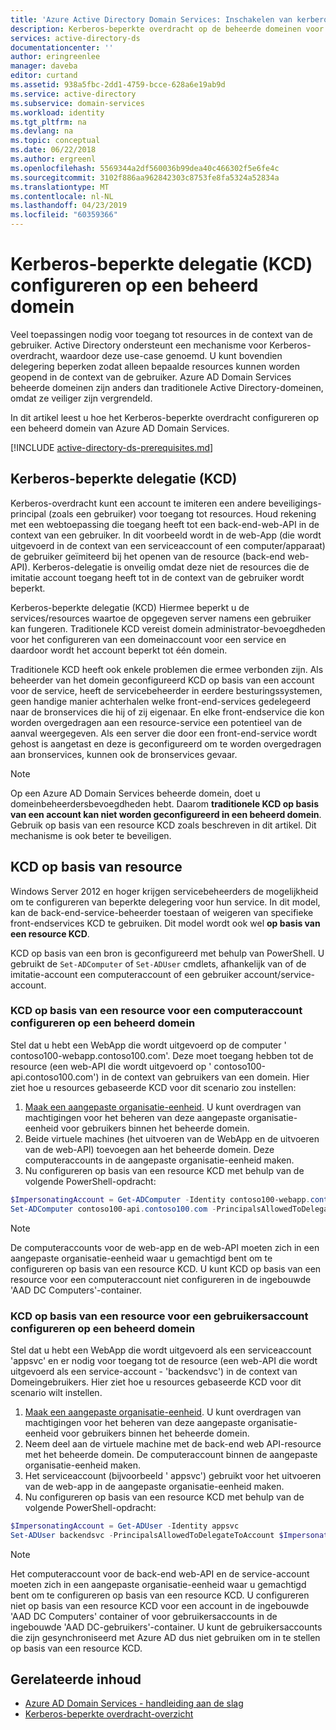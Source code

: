 ```yaml
---
title: 'Azure Active Directory Domain Services: Inschakelen van kerberos-beperkte overdracht | Microsoft Docs'
description: Kerberos-beperkte overdracht op de beheerde domeinen voor Azure Active Directory Domain Services inschakelen
services: active-directory-ds
documentationcenter: ''
author: eringreenlee
manager: daveba
editor: curtand
ms.assetid: 938a5fbc-2dd1-4759-bcce-628a6e19ab9d
ms.service: active-directory
ms.subservice: domain-services
ms.workload: identity
ms.tgt_pltfrm: na
ms.devlang: na
ms.topic: conceptual
ms.date: 06/22/2018
ms.author: ergreenl
ms.openlocfilehash: 5569344a2df560036b99dea40c466302f5e6fe4c
ms.sourcegitcommit: 3102f886aa962842303c8753fe8fa5324a52834a
ms.translationtype: MT
ms.contentlocale: nl-NL
ms.lasthandoff: 04/23/2019
ms.locfileid: "60359366"
---
```

# <a name="configure-kerberos-constrained-delegation-kcd-on-a-managed-domain"></a>Kerberos-beperkte delegatie (KCD) configureren op een beheerd domein
Veel toepassingen nodig voor toegang tot resources in de context van de gebruiker. Active Directory ondersteunt een mechanisme voor Kerberos-overdracht, waardoor deze use-case genoemd. U kunt bovendien delegering beperken zodat alleen bepaalde resources kunnen worden geopend in de context van de gebruiker. Azure AD Domain Services beheerde domeinen zijn anders dan traditionele Active Directory-domeinen, omdat ze veiliger zijn vergrendeld.

In dit artikel leest u hoe het Kerberos-beperkte overdracht configureren op een beheerd domein van Azure AD Domain Services.

[!INCLUDE [active-directory-ds-prerequisites.md](../../includes/active-directory-ds-prerequisites.md)]

## <a name="kerberos-constrained-delegation-kcd"></a>Kerberos-beperkte delegatie (KCD)
Kerberos-overdracht kunt een account te imiteren een andere beveiligings-principal (zoals een gebruiker) voor toegang tot resources. Houd rekening met een webtoepassing die toegang heeft tot een back-end-web-API in de context van een gebruiker. In dit voorbeeld wordt in de web-App (die wordt uitgevoerd in de context van een serviceaccount of een computer/apparaat) de gebruiker geïmiteerd bij het openen van de resource (back-end web-API). Kerberos-delegatie is onveilig omdat deze niet de resources die de imitatie account toegang heeft tot in de context van de gebruiker wordt beperkt.

Kerberos-beperkte delegatie (KCD) Hiermee beperkt u de services/resources waartoe de opgegeven server namens een gebruiker kan fungeren. Traditionele KCD vereist domein administrator-bevoegdheden voor het configureren van een domeinaccount voor een service en daardoor wordt het account beperkt tot één domein.

Traditionele KCD heeft ook enkele problemen die ermee verbonden zijn. Als beheerder van het domein geconfigureerd KCD op basis van een account voor de service, heeft de servicebeheerder in eerdere besturingssystemen, geen handige manier achterhalen welke front-end-services gedelegeerd naar de bronservices die hij of zij eigenaar. En elke front-endservice die kon worden overgedragen aan een resource-service een potentieel van de aanval weergegeven. Als een server die door een front-end-service wordt gehost is aangetast en deze is geconfigureerd om te worden overgedragen aan bronservices, kunnen ook de bronservices gevaar.

> [!NOTE]
> Op een Azure AD Domain Services beheerde domein, doet u domeinbeheerdersbevoegdheden hebt. Daarom **traditionele KCD op basis van een account kan niet worden geconfigureerd in een beheerd domein**. Gebruik op basis van een resource KCD zoals beschreven in dit artikel. Dit mechanisme is ook beter te beveiligen.
>
>

## <a name="resource-based-kcd"></a>KCD op basis van resource
Windows Server 2012 en hoger krijgen servicebeheerders de mogelijkheid om te configureren van beperkte delegering voor hun service. In dit model, kan de back-end-service-beheerder toestaan of weigeren van specifieke front-endservices KCD te gebruiken. Dit model wordt ook wel **op basis van een resource KCD**.

KCD op basis van een bron is geconfigureerd met behulp van PowerShell. U gebruikt de `Set-ADComputer` of `Set-ADUser` cmdlets, afhankelijk van of de imitatie-account een computeraccount of een gebruiker account/service-account.

### <a name="configure-resource-based-kcd-for-a-computer-account-on-a-managed-domain"></a>KCD op basis van een resource voor een computeraccount configureren op een beheerd domein
Stel dat u hebt een WebApp die wordt uitgevoerd op de computer ' contoso100-webapp.contoso100.com'. Deze moet toegang hebben tot de resource (een web-API die wordt uitgevoerd op ' contoso100-api.contoso100.com') in de context van gebruikers van een domein. Hier ziet hoe u resources gebaseerde KCD voor dit scenario zou instellen:

1. [Maak een aangepaste organisatie-eenheid](active-directory-ds-admin-guide-create-ou.md). U kunt overdragen van machtigingen voor het beheren van deze aangepaste organisatie-eenheid voor gebruikers binnen het beheerde domein.
2. Beide virtuele machines (het uitvoeren van de WebApp en de uitvoeren van de web-API) toevoegen aan het beheerde domein. Deze computeraccounts in de aangepaste organisatie-eenheid maken.
3. Nu configureren op basis van een resource KCD met behulp van de volgende PowerShell-opdracht:

```powershell
$ImpersonatingAccount = Get-ADComputer -Identity contoso100-webapp.contoso100.com
Set-ADComputer contoso100-api.contoso100.com -PrincipalsAllowedToDelegateToAccount $ImpersonatingAccount
```

> [!NOTE]
> De computeraccounts voor de web-app en de web-API moeten zich in een aangepaste organisatie-eenheid waar u gemachtigd bent om te configureren op basis van een resource KCD. U kunt KCD op basis van een resource voor een computeraccount niet configureren in de ingebouwde 'AAD DC Computers'-container.
>

### <a name="configure-resource-based-kcd-for-a-user-account-on-a-managed-domain"></a>KCD op basis van een resource voor een gebruikersaccount configureren op een beheerd domein
Stel dat u hebt een WebApp die wordt uitgevoerd als een serviceaccount 'appsvc' en er nodig voor toegang tot de resource (een web-API die wordt uitgevoerd als een service-account - 'backendsvc') in de context van Domeingebruikers. Hier ziet hoe u resources gebaseerde KCD voor dit scenario wilt instellen.

1. [Maak een aangepaste organisatie-eenheid](active-directory-ds-admin-guide-create-ou.md). U kunt overdragen van machtigingen voor het beheren van deze aangepaste organisatie-eenheid voor gebruikers binnen het beheerde domein.
2. Neem deel aan de virtuele machine met de back-end web API-resource met het beheerde domein. De computeraccount binnen de aangepaste organisatie-eenheid maken.
3. Het serviceaccount (bijvoorbeeld ' appsvc') gebruikt voor het uitvoeren van de web-app in de aangepaste organisatie-eenheid maken.
4. Nu configureren op basis van een resource KCD met behulp van de volgende PowerShell-opdracht:

```powershell
$ImpersonatingAccount = Get-ADUser -Identity appsvc
Set-ADUser backendsvc -PrincipalsAllowedToDelegateToAccount $ImpersonatingAccount
```

> [!NOTE]
> Het computeraccount voor de back-end web-API en de service-account moeten zich in een aangepaste organisatie-eenheid waar u gemachtigd bent om te configureren op basis van een resource KCD. U configureren niet op basis van een resource KCD voor een account in de ingebouwde 'AAD DC Computers' container of voor gebruikersaccounts in de ingebouwde 'AAD DC-gebruikers'-container. U kunt de gebruikersaccounts die zijn gesynchroniseerd met Azure AD dus niet gebruiken om in te stellen op basis van een resource KCD.
>

## <a name="related-content"></a>Gerelateerde inhoud
* [Azure AD Domain Services - handleiding aan de slag](active-directory-ds-getting-started.md)
* [Kerberos-beperkte overdracht-overzicht](https://technet.microsoft.com/library/jj553400.aspx)
